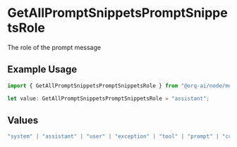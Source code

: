 # GetAllPromptSnippetsPromptSnippetsRole

The role of the prompt message

## Example Usage

```typescript
import { GetAllPromptSnippetsPromptSnippetsRole } from "@orq-ai/node/models/operations";

let value: GetAllPromptSnippetsPromptSnippetsRole = "assistant";
```

## Values

```typescript
"system" | "assistant" | "user" | "exception" | "tool" | "prompt" | "correction" | "expected_output"
```